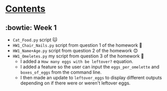 # <ins>Contents</ins>
## :bowtie: Week 1
- `Cat_Food.py` script :cat:
- `HW1_Chair_Nails.py` script from question 1 of the homework :hammer:
- `HW1_Name+Age.py` script from question 2 of the homework :blush:
- `HW1_Omeletes.py` my script from question 3 of the homework :egg:
  - I added a `How many eggs with be leftover?` equation.
  - I added a feature so the user can input the `eggs_per_omelette` and `boxes_of_eggs` from the command line.
  - I then made an update to `leftover_eggs` to display different outputs depending on if there were or weren't leftover eggs.
